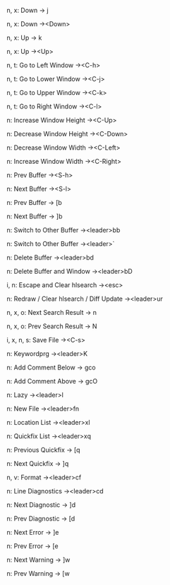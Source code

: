 n, x: Down -> j
<!--SR:!2024-09-12,3,269-->
n, x: Down ->\<Down>
<!--SR:!2024-09-12,3,269-->
n, x: Up -> k
<!--SR:!2024-10-25,47,309-->
n, x: Up ->\<Up>
<!--SR:!2024-09-17,6,269-->
n, t: Go to Left Window ->\<C-h>
<!--SR:!2024-09-12,3,269-->
n, t: Go to Lower Window ->\<C-j>
<!--SR:!2024-09-12,3,269-->
n, t: Go to Upper Window ->\<C-k>
<!--SR:!2024-09-12,3,269-->
n, t: Go to Right Window ->\<C-l>
<!--SR:!2024-09-24,13,287-->
n: Increase Window Height ->\<C-Up>
<!--SR:!2024-09-12,4,270-->
n: Decrease Window Height ->\<C-Down>
<!--SR:!2024-09-17,6,250-->
n: Decrease Window Width ->\<C-Left>
<!--SR:!2024-09-12,3,269-->
n: Increase Window Width ->\<C-Right>
<!--SR:!2024-09-12,3,269-->
n: Prev Buffer ->\<S-h>
<!--SR:!2024-09-12,1,142-->
n: Next Buffer ->\<S-l>
<!--SR:!2024-09-12,3,269-->
n: Prev Buffer -> [b
<!--SR:!2024-09-19,9,267-->
n: Next Buffer -> ]b
<!--SR:!2024-09-12,3,269-->
n: Switch to Other Buffer ->\<leader>bb
<!--SR:!2024-09-12,3,250-->
n: Switch to Other Buffer ->\<leader>`
<!--SR:!2024-09-14,3,229-->
n: Delete Buffer ->\<leader>bd
<!--SR:!2024-09-13,3,249-->
n: Delete Buffer and Window ->\<leader>bD
<!--SR:!2024-09-13,3,249-->
i, n: Escape and Clear hlsearch ->\<esc>
<!--SR:!2024-09-12,3,250-->
n: Redraw / Clear hlsearch / Diff Update ->\<leader>ur
<!--SR:!2024-09-13,2,209-->
n, x, o: Next Search Result -> n
<!--SR:!2024-10-29,51,308-->
n, x, o: Prev Search Result -> N
<!--SR:!2024-09-12,3,269-->
i, x, n, s: Save File ->\<C-s>
<!--SR:!2024-09-16,6,267-->
n: Keywordprg ->\<leader>K
<!--SR:!2024-09-12,1,189-->
n: Add Comment Below -> gco
<!--SR:!2024-09-12,3,269-->
n: Add Comment Above -> gcO
<!--SR:!2024-09-12,3,269-->
n: Lazy ->\<leader>l
<!--SR:!2024-09-12,3,269-->
n: New File ->\<leader>fn
<!--SR:!2024-09-12,1,189-->
n: Location List ->\<leader>xl
<!--SR:!2024-09-15,5,246-->
n: Quickfix List ->\<leader>xq
<!--SR:!2024-09-12,1,189-->
n: Previous Quickfix -> [q
<!--SR:!2024-09-12,3,269-->
n: Next Quickfix -> ]q
<!--SR:!2024-09-12,3,269-->
n, v: Format ->\<leader>cf
<!--SR:!2024-09-13,2,209-->
n: Line Diagnostics ->\<leader>cd
<!--SR:!2024-09-12,1,189-->
n: Next Diagnostic -> ]d
<!--SR:!2024-09-12,3,269-->
n: Prev Diagnostic -> [d
<!--SR:!2024-09-12,3,269-->
n: Next Error -> ]e
<!--SR:!2024-09-12,3,209-->
n: Prev Error -> [e
<!--SR:!2024-09-12,3,269-->
n: Next Warning -> ]w
<!--SR:!2024-09-19,9,267-->
n: Prev Warning -> [w
<!--SR:!2024-09-21,10,287-->
